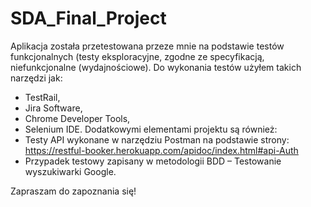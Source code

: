 # SDA_Final_Project
Aplikacja została przetestowana przeze mnie na podstawie testów funkcjonalnych (testy eksploracyjne, zgodne ze specyfikacją, niefunkcjonalne (wydajnościowe). Do wykonania testów użyłem takich narzędzi jak:
- TestRail,
- Jira Software,
- Chrome Developer Tools,
- Selenium IDE.
Dodatkowymi elementami projektu są również:
- Testy API wykonane w narzędziu Postman na podstawie strony: https://restful-booker.herokuapp.com/apidoc/index.html#api-Auth
- Przypadek testowy zapisany w metodologii BDD – Testowanie wyszukiwarki Google.

Zapraszam do zapoznania się!
